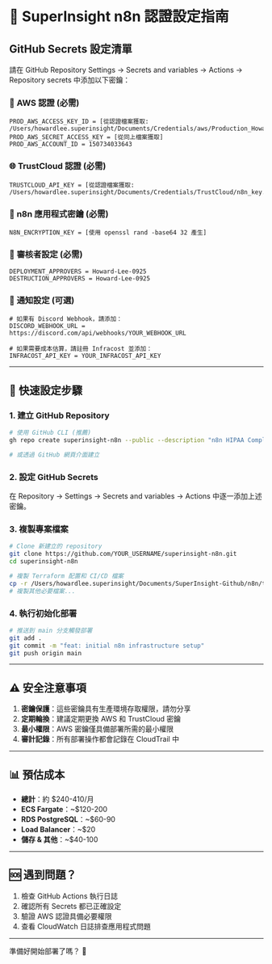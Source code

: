 # 🔐 SuperInsight n8n 認證設定指南

## GitHub Secrets 設定清單

請在 GitHub Repository Settings → Secrets and variables → Actions → Repository secrets 中添加以下密鑰：

### 🔑 **AWS 認證 (必需)**
```
PROD_AWS_ACCESS_KEY_ID = [從認證檔案獲取: /Users/howardlee.superinsight/Documents/Credentials/aws/Production_Howard_CLI_accessKeys.csv]
PROD_AWS_SECRET_ACCESS_KEY = [從同上檔案獲取]
PROD_AWS_ACCOUNT_ID = 150734033643
```

### 🌐 **TrustCloud 認證 (必需)**
```
TRUSTCLOUD_API_KEY = [從認證檔案獲取: /Users/howardlee.superinsight/Documents/Credentials/TrustCloud/n8n_key.txt]
```

### 🔐 **n8n 應用程式密鑰 (必需)**
```
N8N_ENCRYPTION_KEY = [使用 openssl rand -base64 32 產生]
```

### 👥 **審核者設定 (必需)**
```
DEPLOYMENT_APPROVERS = Howard-Lee-0925
DESTRUCTION_APPROVERS = Howard-Lee-0925
```

### 📢 **通知設定 (可選)**
```
# 如果有 Discord Webhook，請添加：
DISCORD_WEBHOOK_URL = https://discord.com/api/webhooks/YOUR_WEBHOOK_URL

# 如果需要成本估算，請註冊 Infracost 並添加：
INFRACOST_API_KEY = YOUR_INFRACOST_API_KEY
```

---

## 🚀 **快速設定步驟**

### 1. 建立 GitHub Repository
```bash
# 使用 GitHub CLI (推薦)
gh repo create superinsight-n8n --public --description "n8n HIPAA Compliance Automation Infrastructure"

# 或透過 GitHub 網頁介面建立
```

### 2. 設定 GitHub Secrets
在 Repository → Settings → Secrets and variables → Actions 中逐一添加上述密鑰。

### 3. 複製專案檔案
```bash
# Clone 新建立的 repository
git clone https://github.com/YOUR_USERNAME/superinsight-n8n.git
cd superinsight-n8n

# 複製 Terraform 配置和 CI/CD 檔案
cp -r /Users/howardlee.superinsight/Documents/SuperInsight-Github/n8n/terraform .
# 複製其他必要檔案...
```

### 4. 執行初始化部署
```bash
# 推送到 main 分支觸發部署
git add .
git commit -m "feat: initial n8n infrastructure setup"
git push origin main
```

---

## ⚠️ **安全注意事項**

1. **密鑰保護**：這些密鑰具有生產環境存取權限，請勿分享
2. **定期輪換**：建議定期更換 AWS 和 TrustCloud 密鑰
3. **最小權限**：AWS 密鑰僅具備部署所需的最小權限
4. **審計記錄**：所有部署操作都會記錄在 CloudTrail 中

---

## 📊 **預估成本**

- **總計**：約 $240-410/月
- **ECS Fargate**：~$120-200
- **RDS PostgreSQL**：~$60-90
- **Load Balancer**：~$20
- **儲存 & 其他**：~$40-100

---

## 🆘 **遇到問題？**

1. 檢查 GitHub Actions 執行日誌
2. 確認所有 Secrets 都已正確設定
3. 驗證 AWS 認證具備必要權限
4. 查看 CloudWatch 日誌排查應用程式問題

---

準備好開始部署了嗎？ 🚀